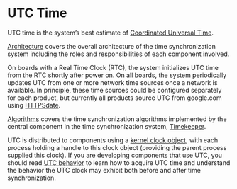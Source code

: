 # UTC Time

UTC time is the system’s best estimate of [Coordinated Universal Time][1].

[Architecture](architecture.md) covers the overall architecture of the time
synchronization system including the roles and responsibilities of each
component involved.

On boards with a Real Time Clock (RTC), the system initializes UTC time from the
RTC shortly after power on. On all boards, the system periodically updates UTC
from one or more network time sources once a network is available. In principle,
these time sources could be configured separately for each product, but
currently all products source UTC from google.com using
[HTTPSdate](/src/sys/time/httpsdate_time_source/README.md).

[Algorithms](algorithms.md) covers the time synchronization algorithms
implemented by the central component in the time synchronization system,
[Timekeeper](/src/sys/time/timekeeper).

UTC is distributed to components using a
[kernel clock object](/reference/kernel_objects/clock.md), with each
process holding a handle to this clock object (providing the parent process
supplied this clock). If you are developing components that use UTC, you should
read [UTC behavior](behavior.md) to learn how to acquire UTC time and understand
the behavior the UTC clock may exhibit both before and after time
synchronization.

[1]: https://en.wikipedia.org/wiki/Coordinated_Universal_Time